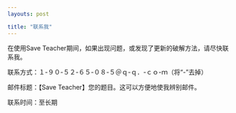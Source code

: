 ```yaml
---
layouts: post

title: "联系我"
---
```

在使用Save Teacher期间，如果出现问题，或发现了更新的破解方法，请尽快联系我。

联系方式：１-９０-５２-６５-０８-５＠ｑ-ｑ．-ｃｏ-ｍ（将“-”去掉）

邮件标题：【Save Teacher】您的题目。这可以方便地使我辨别邮件。

联系时间：至长期
